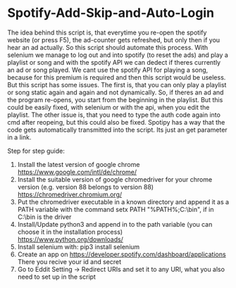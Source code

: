 # Spotify-Add-Skip-and-Auto-Login

The idea behind this script is, that everytime you re-open the spotify website (or press F5), the ad-counter gets refreshed, but only then if you hear an ad actually. So this script should automate this process. With selenium we manage to log out and into spotify (to reset the ads) and play a playlist or song and with the spotify API we can dedect if theres currently an ad or song played. We cant use the spotify API for playing a song, because for this premium is required and then this script would be useless. But this script has some issues. The first is, that you can only play a playlist or song static again and again and not dynamically. So, if theres an ad and the program re-opens, you start from the beginning in the playlist. But this could be easily fixed, with selenium or with the api, when you edit the playlist. The other issue is, that you need to type the auth code again into cmd after reopeing, but this could also be fixed. Spotipy has a way that the code gets automatically transmitted into the script. Its just an get parameter in a link.

Step for step guide:

1. Install the latest version of google chrome https://www.google.com/intl/de/chrome/
2. Install the suitable version of google chromedriver for your chrome version (e.g. version 88 belongs to version 88) https://chromedriver.chromium.org/
3. Put the chromedriver executable in a known directory and append it as a PATH variable with the command setx PATH "%PATH%;C:\bin", if in C:\bin is the driver
4. Install/Update python3 and append in to the path variable (you can choose it in the installation process) https://www.python.org/downloads/
5. Install selenium with: pip3 install selenium
6. Create an app on https://developer.spotify.com/dashboard/applications There you recive your id and secret
7. Go to Eddit Setting -> Redirect URIs and set it to any URI, what you also need to set up in the script
